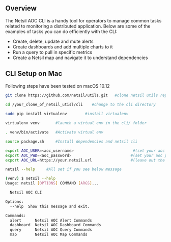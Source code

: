 ## Overview
The Netsil AOC CLI is a handy tool for operators to manage common tasks related to monitoring a distributed application. Below are some of the examples of tasks you can do efficiently with the CLI:
- Create, delete, update and mute alerts
- Create dashboards and add multiple charts to it
- Run a query to pull in specific metrics 
- Create a Netsil map and navigate it to understand dependencies 

## CLI Setup on Mac
Following steps have been tested on macOS 10.12
``` bash 
git clone https://github.com/netsil/utils.git   #clone netsil utils repo

cd /your_clone_of_netsil_utisl/cli    #change to the cli directory
 
sudo pip install virtualenv        #install virtualenv
```
```bash 
virtualenv venv       #launch a virtual env in the cli/ folder
```

```bash
. venv/bin/activate   #Activate virtual env
```
```bash
source package.sh     #Install dependencies and netsil cli
```
``` bash
export AOC_USER=<aoc_username>                          #(set your aoc username)
export AOC_PWD=<aoc_password>                          #(set your aoc password) 
export AOC_URL=https://your.netsil.url                 #(leave out the end '/')
```
``` bash
netsil --help     #All set if you see below message

(venv) $ netsil --help
Usage: netsil [OPTIONS] COMMAND [ARGS]...

  Netsil AOC CLI

Options:
  --help  Show this message and exit.

Commands:
  alert      Netsil AOC Alert Commands
  dashboard  Netsil AOC Dashboard Commands
  query      Netsil AOC Query Commands
  map        Netsil AOC Map Commands
```

